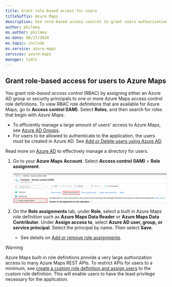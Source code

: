 ```yaml
---
title: Grant role-based access for users
titleSuffix: Azure Maps
description: Use role-based access control to grant users authorization to Azure Maps
author: philmea
ms.author: philmea
ms.date: 06/17/2020
ms.topic: include
ms.service: azure-maps
services: azure-maps
manager: timlt
---
```


## Grant role-based access for users to Azure Maps

You grant *role-based access control* (RBAC) by assigning either an Azure AD group or security principals to one or more Azure Maps access control role definitions. To view RBAC role definitions that are available for Azure Maps, go to **Access control (IAM)**. Select **Roles**, and then search for roles that begin with *Azure Maps*.

* To efficiently manage a large amount of users' access to Azure Maps, see [Azure AD Groups](https://docs.microsoft.com/azure/active-directory/fundamentals/active-directory-manage-groups).
* For users to be allowed to authenticate to the application, the users must be created in Azure AD. See [Add or Delete users using Azure AD](https://docs.microsoft.com/azure/active-directory/fundamentals/add-users-azure-active-directory).

Read more on [Azure AD](https://docs.microsoft.com/azure/active-directory/fundamentals/) to effectively manage a directory for users.

1. Go to your **Azure Maps Account**. Select **Access control (IAM)** > **Role assignment**.

    ![Grant RBAC](../media/how-to-manage-authentication/how-to-grant-rbac.png)

2. On the **Role assignments** tab, under **Role**, select a built in Azure Maps role definition such as **Azure Maps Data Reader** or **Azure Maps Data Contributor**. Under **Assign access to**, select **Azure AD user, group, or service principal**. Select the principal by name. Then select **Save**.

   * See details on [Add or remove role assignments](https://docs.microsoft.com/azure/role-based-access-control/role-assignments-portal).

> [!WARNING]
> Azure Maps built-in role definitions provide a very large authorization access to many Azure Maps REST APIs. To restrict APIs for users to a minimum, see [create a custom role definition and assign users](https://docs.microsoft.com/azure/role-based-access-control/custom-roles) to the custom role definition. This will enable users to have the least privilege necessary for the application.